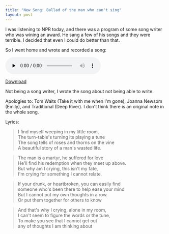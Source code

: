```yaml
---
title: "New Song: Ballad of the man who can't sing"
layout: post
---
```


I was listening to NPR today, and there was a program of some song writer who was wining an award. He sang a few of his songs and they were terrible. I decided that even I could do better than that.

So I went home and wrote and recorded a song: 

<audio id="wp_mep_44" src="{{ site.url }}/uploads/2008/08/ballad-of-the-man-who-cant-sing.mp3" type="audio/mp3"    controls="controls" preload="none"  ></audio>

<a href="{{ site.url }}/uploads/2008/08/ballad-of-the-man-who-cant-sing.mp3">Download</a>

Not being a song writer, I wrote the song about not being able to write.

Apologies to: Tom Waits (Take it with me when I'm gone), Joanna Newsom (Emily), and Traditional (Deep River). I don't think there is an original note in the whole song.

Lyrics:

> I find myself weeping in my little room,  
> The turn-table's turning its playing a tune  
> The song tells of roses and thorns on the vine  
> A beautiful story of a man's wasted life.  

> The man is a martyr, he suffered for love  
> He'll find his redemption when they meet up above.  
> But why am I crying, this isn't my fate,  
> I'm crying for something I cannot relate.  

> If your drunk, or heartbroken, you can easily find  
> someone who's been there to help ease your mind  
> But I cannot put my own thoughts in a row.  
> Or put them together for others to know  

> And that's why I crying, alone in my room,  
> I can't seem to figure the words or the tune,  
> To make you see that I cannot get out  
> any of thoughts I am thinking about  
